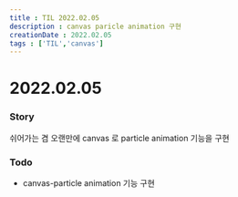 ```yaml
---
title : TIL 2022.02.05
description : canvas paricle animation 구현
creationDate : 2022.02.05
tags : ['TIL','canvas']
---
```


# 2022.02.05

### Story
쉬어가는 겸 오랜만에 canvas 로 particle animation 기능을 구현

### Todo
- canvas-particle animation 기능 구현